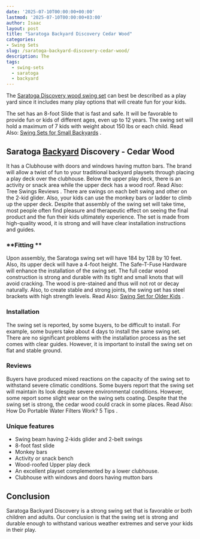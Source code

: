 ```yaml
---
date: '2025-07-10T00:00:00+00:00'
lastmod: '2025-07-10T00:00:00+03:00'
author: Isaac
layout: post
title: "Saratoga Backyard Discovery Cedar Wood"
categories:
- Swing Sets
slug: /saratoga-backyard-discovery-cedar-wood/
description: The
tags: 
  - swing-sets
  - saratoga
  - backyard
---
```

The
[Saratoga Discovery wood swing set](https://www.amazon.com/dp/B004SZTU6S/?tag=p-policy-20)
can best be described as a play yard since it includes many play options that will create fun for your kids.

The set has an 8-foot Slide that is fast and safe. It will be favorable to provide fun or kids of different ages, even up to 12 years.
The swing set will hold a maximum of 7 kids with weight about 150 lbs or each child. Read Also:
[Swing Sets for Small Backyards](https://pestpolicy.com/best-[swing-sets](/posts/fun-backyard-flexible-flyer-swing-set/)-for-small-backyards/)
.
## Saratoga [Backyard](/posts/skyfort-ii-backyard-discovery-cedar-wood-for-3-10-years/) Discovery - Cedar Wood

It has a Clubhouse with doors and windows having mutton bars. The brand will allow a twist of fun to your traditional backyard playsets through placing a play deck over the clubhouse.
Below the upper play deck, there is an activity or snack area while the upper deck has a wood roof. Read Also:
Tree Swings Reviews
.
There are swings on each belt swing and other on the 2-kid glider. Also, your kids can use the monkey bars or ladder to climb up the upper deck.
Despite that assembly of the swing set will take time, most people often find pleasure and therapeutic effect on seeing the final product and the fun their kids ultimately experience.
The set is made from high-quality wood, it is strong and will have clear installation instructions and guides.
### **Fitting **
Upon assembly, the Saratoga swing set will have 184 by 128 by 10 feet. Also, its upper deck will have a 4-foot height. The Safe-T-Fuse Hardware will enhance the installation of the swing set.
The full cedar wood construction is strong and durable with its tight and small knots that will avoid cracking.
The wood is pre-stained and thus will not rot or decay naturally. Also, to create stable and strong joints, the swing set has steel brackets with high strength levels. Read Also:
[Swing Set for Older Kids](https://pestpolicy.com/best-swing-set-for-older-kids/)
.
### Installation
The swing set is reported, by some buyers, to be difficult to install. For example, some buyers take about 4 days to install the same swing set.
There are no significant problems with the installation process as the set comes with clear guides. However, it is important to install the swing set on flat and stable ground.
### Reviews
Buyers have produced mixed reactions on the capacity of the swing set to withstand severe climatic conditions.
Some buyers report that the swing set will maintain its look despite severe environmental conditions. However, some report some slight wear on the swing sets coating.
Despite that the swing set is strong, the cedar wood could crack in some places. Read Also:
How Do Portable Water Filters Work? 5 Tips
.
### Unique features
- Swing beam having 2-kids glider and 2-belt swings
- 8-foot fast slide
- Monkey bars
- Activity or snack bench
- Wood-roofed Upper play deck
- An excellent playset complemented by a lower clubhouse.
- Clubhouse with windows and doors having mutton bars
## Conclusion
Saratoga Backyard Discovery is a strong swing set that is favorable or both children and adults.
Our conclusion is that the swing set is strong and durable enough to withstand various weather extremes and serve your kids in their play.
